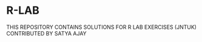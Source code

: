 # R-LAB
THIS REPOSITORY CONTAINS SOLUTIONS FOR R LAB EXERCISES (JNTUK)<br>
CONTRIBUTED BY SATYA AJAY
